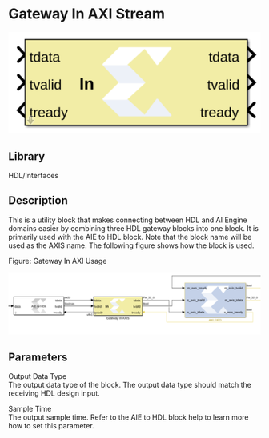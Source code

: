 # Gateway In AXI Stream

  
![](./Images/tqw1648735171179.png)  

## Library

HDL/Interfaces

## Description

This is a utility block that makes connecting between HDL and AI Engine
domains easier by combining three HDL gateway blocks into one block. It
is primarily used with the AIE to HDL block. Note that the block name
will be used as the AXIS name. The following figure shows how the block
is used.

Figure: Gateway In AXI Usage

  
![](./Images/gib1648735406711.png)  

## Parameters

Output Data Type  
The output data type of the block. The output data type should match the
receiving HDL design input.

Sample Time  
The output sample time. Refer to the AIE to HDL block help to learn more
how to set this parameter.
